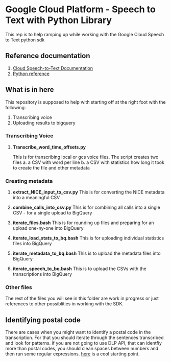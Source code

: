 # Google Cloud Platform - Speech to Text with Python Library

This rep is to help ramping up while working with the Google Cloud Speech to Text python sdk 

## Reference documentation

1. [Cloud Speech-to-Text Documentation](https://cloud.google.com/speech-to-text/docs/)
2. [Python reference](https://cloud.google.com/speech-to-text/docs/reference/libraries#client-libraries-install-python)

## What is in here

This repository is supposed to help with starting off at the right foot with the following:
1. Transcribing voice
2. Uploading results to bigquery

### Transcribing Voice
1. **Transcribe_word_time_offsets.py**

   This is for transcribing local or gcs voice files.
   The script creates two files
     a. a CSV with word per line 
     b. a CSV with statistics how long it took to create the file and other metadata 


### Creating metadata 
1. **extract_NICE_input_to_csv.py**
   This is for converting the NICE metadata into a meaningful CSV

2. **combine_calls_into_csv.py**
   This is for combining all calls into a single CSV - for a single upload to BigQuery

3. **iterate_files.bash**
   This is for rounding up files and preparing for an upload one-ny-one into BigQuery

4. **iterate_load_stats_to_bq.bash**
   This is for uploading individual statistics files into BigQuery

5. **iterate_metadata_to_bq.bash**
   This is to upload the metadata files into BigQuery

6. **iterate_speech_to_bq.bash**
   This is to upload the CSVs with the transcriptions into BigQuery

### Other files
The rest of the files you will see in this folder are work in progress or just references to other possiblities in working with the SDK.

## Identifying postal code
There are cases when you might want to identify a postal code in the transcription.
For that you should iterate through the sentences transcribed and look for patterns. 
if you are not going to use DLP API, that can identfiy more than postal codes, you should clean spaces between numbers and then run some regular expressions. [here](https://stackoverflow.com/questions/578406/what-is-the-ultimate-postal-code-and-zip-regex) is a cool starting point.
